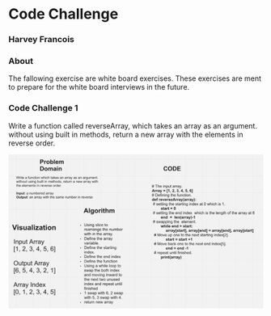 # Code Challenge

### Harvey Francois

### About
 The fallowing exercise are white board exercises. These exercises
 are ment to prepare for the white board interviews in the future.

### Code Challenge 1
Write a function called reverseArray, which takes an array as an argument.
without using built in methods, return a new array with
the elements in reverse order.

![Image](./python/python-challenge/CodeChallenge-1.png)
